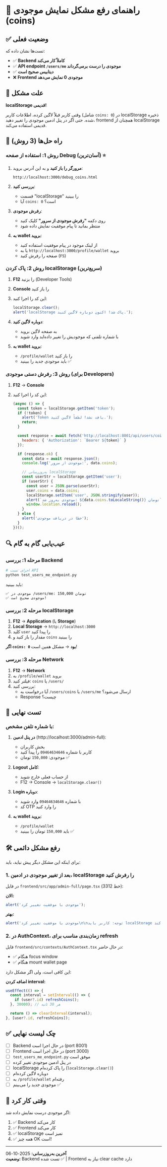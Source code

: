 # 🔧 راهنمای رفع مشکل نمایش موجودی (coins)

## ✅ وضعیت فعلی

تست‌ها نشان داده که:
- ✅ **Backend کاملاً کار می‌کند**
- ✅ **API endpoint `/users/me` موجودی را درست برمی‌گرداند**
- ✅ **دیتابیس صحیح است**
- ❌ **Frontend موجودی 0 نمایش می‌دهد**

## 🐛 علت مشکل

**localStorage قدیمی!**

وقتی کاربر قبلاً لاگین کرده، اطلاعات کاربر (شامل `coins: 0`) در localStorage ذخیره شده.
حتی اگر در پنل ادمین موجودی را تغییر دهید، frontend همچنان از localStorage قدیمی استفاده می‌کند.

## 🎯 راه حل‌ها (3 روش)

### روش 1: استفاده از صفحه Debug (آسان‌ترین) ⭐

1. **مرورگر را باز کنید** و به این آدرس بروید:
   ```
   http://localhost:3000/debug_coins.html
   ```

2. **بررسی کنید**:
   - قسمت "localStorage" را ببینید
   - آیا `coins: 0` است؟

3. **رفرش موجودی**:
   - روی دکمه **"رفرش موجودی از سرور"** کلیک کنید
   - منتظر بمانید تا پیام موفقیت نمایش داده شود

4. **به wallet بروید**:
   - از لینک موجود در پیام موفقیت استفاده کنید
   - یا به `http://localhost:3000/profile/wallet` بروید
   - صفحه را رفرش کنید (`F5`)

### روش 2: پاک کردن localStorage (سریع‌ترین)

1. **F12** را بزنید (Developer Tools)

2. **Console** را باز کنید

3. این کد را اجرا کنید:
   ```javascript
   localStorage.clear();
   alert('localStorage پاک شد! اکنون دوباره لاگین کنید.');
   ```

4. **دوباره لاگین کنید**:
   - به صفحه لاگین بروید
   - با شماره تلفنی که موجودیش را تغییر داده‌اید وارد شوید

5. **به wallet بروید**:
   - `/profile/wallet` را باز کنید
   - باید موجودی جدید را ببینید ✅

### روش 3: رفرش دستی موجودی (برای Developers)

1. **F12** → **Console**

2. این کد را اجرا کنید:
   ```javascript
   (async () => {
     const token = localStorage.getItem('token');
     if (!token) {
       alert('Token یافت نشد! لطفاً لاگین کنید.');
       return;
     }

     const response = await fetch('http://localhost:8001/api/users/coins', {
       headers: { 'Authorization': `Bearer ${token}` }
     });

     if (response.ok) {
       const data = await response.json();
       console.log('موجودی از سرور:', data.coins);

       // به‌روزرسانی localStorage
       const userStr = localStorage.getItem('user');
       if (userStr) {
         const user = JSON.parse(userStr);
         user.coins = data.coins;
         localStorage.setItem('user', JSON.stringify(user));
         alert(`موجودی به‌روز شد: ${data.coins.toLocaleString()} تومان`);
         window.location.reload();
       }
     } else {
       alert('خطا در دریافت موجودی');
     }
   })();
   ```

## 🔍 عیب‌یابی گام به گام

### مرحله 1: بررسی Backend

```bash
# اجرای تست API
python test_users_me_endpoint.py
```

باید ببینید:
```
✅ موجودی در /users/me: 150,000 تومان
✅ موجودی صحیح است!
```

### مرحله 2: بررسی localStorage

1. **F12** → **Application** (یا **Storage**)
2. **Local Storage** → `http://localhost:3000`
3. کلید `user` را پیدا کنید
4. مقدار را باز کنید و `coins` را ببینید

**اگر `coins: 0` بود** → مشکل همین است!

### مرحله 3: بررسی Network

1. **F12** → **Network**
2. به `/profile/wallet` بروید
3. فیلتر کنید: `coins` یا `/users/`
4. بررسی کنید:
   - آیا درخواست به `/users/coins` یا `/users/me` ارسال می‌شود؟
   - Response چیست؟

## 📱 تست نهایی

### با شماره تلفن مشخص:

1. **در پنل ادمین** (http://localhost:3000/admin-full):
   - بخش کاربران
   - کاربر با شماره `09464634646` را پیدا کنید
   - موجودی: `150,000` تومان ✅

2. **Logout کامل**:
   - از حساب فعلی خارج شوید
   - F12 → Console → `localStorage.clear()`

3. **Login دوباره**:
   - با شماره `09464634646` وارد شوید
   - کد OTP را وارد کنید

4. **به wallet بروید**:
   - `/profile/wallet`
   - باید `150,000` تومان را ببینید ✅

## 🛠️ رفع مشکل دائمی

برای اینکه این مشکل دیگر پیش نیاید، باید:

### 1. بعد از تغییر موجودی در ادمین، localStorage را رفرش کنید

در فایل `frontend/src/app/admin-full/page.tsx` (خط 3312):

**الان:**
```javascript
alert('موجودی با موفقیت تغییر کرد');
```

**بهتر:**
```javascript
alert('موجودی با موفقیت تغییر کرد\n\nتوجه: کاربر باید localStorage را پاک کند یا دوباره لاگین کند');
```

### 2. در AuthContext، زمان‌بندی مناسب برای refresh

فایل `frontend/src/contexts/AuthContext.tsx` در حال حاضر:
- ✅ هنگام focus window
- ✅ هنگام mount wallet page

این کافی است، ولی اگر مشکل دارد:

**اضافه کردن interval:**
```javascript
useEffect(() => {
  const interval = setInterval(() => {
    if (user?.id) refreshCoins();
  }, 30000); // هر 30 ثانیه

  return () => clearInterval(interval);
}, [user?.id, refreshCoins]);
```

## ✅ چک لیست نهایی

- [ ] Backend در حال اجرا است (port 8001)
- [ ] Frontend در حال اجرا است (port 3000)
- [ ] `test_users_me_endpoint.py` موفق است
- [ ] در پنل ادمین موجودی تغییر کرده
- [ ] localStorage را پاک کرده‌ام (`localStorage.clear()`)
- [ ] دوباره لاگین کرده‌ام
- [ ] به `/profile/wallet` رفته‌ام
- [ ] موجودی جدید را می‌بینم ✅

## 🎉 وقتی کار کرد

اگر موجودی درست نمایش داده شد:
1. ✅ Backend کار می‌کند
2. ✅ Frontend کار می‌کند
3. ✅ localStorage تمیز است
4. ✅ همه چیز OK است!

---

**آخرین به‌روزرسانی:** 2025-10-06  
**وضعیت:** Backend تست شده ✅ | Frontend نیاز به clear cache دارد

